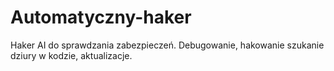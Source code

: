 # Automatyczny-haker
Haker AI do sprawdzania zabezpieczeń.
Debugowanie, hakowanie szukanie dziury w kodzie, aktualizacje. 
